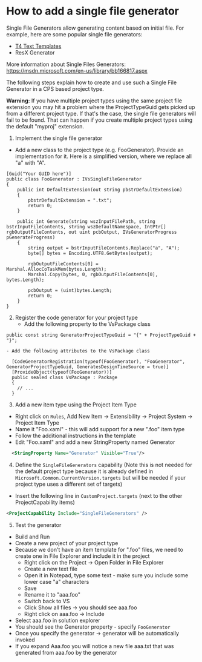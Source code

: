 How to add a single file generator
==================================

Single File Generators allow generating content based on initial file. For example, here are some popular single file generators:
  - [T4 Text Templates](https://msdn.microsoft.com/en-us/library/bb166817.aspx)
  - ResX Generator
  
More information about Single Files Generators: https://msdn.microsoft.com/en-us/library/bb166817.aspx

The following steps explain how to create and use such a Single File Generator in a CPS based project type.

**Warning:** If you have multiple project types using the same project file extension you may hit a problem where the ProjectTypeGuid gets picked up from a different project type. If that's the case, the single file generators will fail to be found. That can happen if you create multiple project types using the default "myproj" extension.

1. Implement the single file generator
  - Add a new class to the project type (e.g. FooGenerator). Provide an implementation for it. Here is a simplified version, where we replace all "a" with "A".

  ```CSharp
  [Guid("Your GUID here")]
  public class FooGenerator : IVsSingleFileGenerator
  {
      public int DefaultExtension(out string pbstrDefaultExtension)
      {
          pbstrDefaultExtension = ".txt";
          return 0;
      }

      public int Generate(string wszInputFilePath, string bstrInputFileContents, string wszDefaultNamespace, IntPtr[] rgbOutputFileContents, out uint pcbOutput, IVsGeneratorProgress pGenerateProgress)
      {
          string output = bstrInputFileContents.Replace("a", "A");
          byte[] bytes = Encoding.UTF8.GetBytes(output);

          rgbOutputFileContents[0] = Marshal.AllocCoTaskMem(bytes.Length);
          Marshal.Copy(bytes, 0, rgbOutputFileContents[0], bytes.Length);

          pcbOutput = (uint)bytes.Length;
          return 0;
      }
  }
  ```
2. Register the code generator for your project type
    - Add the following property to the VsPackage class
  ```CSharp
  public const string GeneratorProjectTypeGuid = "{" + ProjectTypeGuid + "}";
  ```
    - Add the following attributes to the VsPackage class
  ```CSharp
    [CodeGeneratorRegistration(typeof(FooGenerator), "FooGenerator", GeneratorProjectTypeGuid, GeneratesDesignTimeSource = true)]
    [ProvideObject(typeof(FooGenerator))]
    public sealed class VsPackage : Package
    {
      // ...
    }
  ```
3. Add a new item type using the Project Item Type
  - Right click on `Rules`, Add New Item -> Extensibility -> Project System -> Project Item Type
  - Name it "Foo.xaml" - this will add support for a new ".foo" item type
  - Follow the additional instructions in the template
  - Edit "Foo.xaml" and add a new StringProperty named Generator
  ```Xml
    <StringProperty Name="Generator" Visible="True"/>
  ```
4. Define the `SingleFileGenerators` capability (Note this is not needed for the default project type because it is already defined in `Microsoft.Common.CurrentVersion.targets` but will be needed if your project type uses a different set of targets)
  - Insert the following line in `CustomProject.targets` (next to the other ProjectCapability items)
  ```Xml
  <ProjectCapability Include="SingleFileGenerators" />
  ```
5. Test the generator
  - Build and Run
  - Create a new project of your project type
  - Because we don't have an item template for ".foo" files, we need to create one in File Explorer and include it in the project
    - Right click on the Project -> Open Folder in File Explorer
    - Create a new text file
    - Open it in Notepad, type some text - make sure you include some lower case "a" characters
    - Save
    - Rename it to "aaa.foo"
    - Switch back to VS
    - Click Show all files -> you should see aaa.foo
    - Right click on aaa.foo -> Include
  - Select aaa.foo in solution explorer
  - You should see the Generator property - specify `FooGenerator`
  - Once you specify the generator -> generator will be automatically invoked
  - If you expand Aaa.foo you will notice a new file aaa.txt that was generated from aaa.foo by the generator
  
    
    
